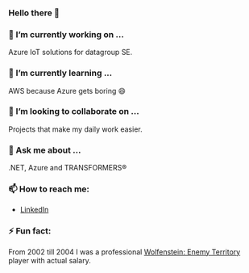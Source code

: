 ### Hello there 👋

<!--
**rmbl-xD/rmbl-xD** is a ✨ _special_ ✨ repository because its `README.md` (this file) appears on your GitHub profile.

Here are some ideas to get you started:

- 🔭 I’m currently working on ...
- 🌱 I’m currently learning ...
- 👯 I’m looking to collaborate on ...
- 🤔 I’m looking for help with ...
- 💬 Ask me about ...
- 📫 How to reach me: ...
- 😄 Pronouns: ...
- ⚡ Fun fact: ...
-->


### 🔭 I’m currently working on ...
Azure IoT solutions for datagroup SE.

### 🌱 I’m currently learning ...
AWS because Azure gets boring 😄

### 👯 I’m looking to collaborate on ...
Projects that make my daily work easier.

### 💬 Ask me about ...
.NET, Azure and TRANSFORMERS® 

### 📫 How to reach me:
- [LinkedIn](https://www.linkedin.com/in/francesco-caprio-3b6557131/) 

### ⚡ Fun fact: 
From 2002 till 2004 I was a professional [Wolfenstein: Enemy Territory](https://www.splashdamage.com/games/wolfenstein-enemy-territory/) player with actual salary. 
